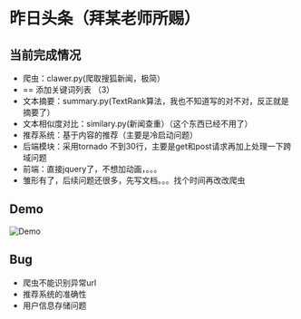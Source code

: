 # 昨日头条（拜某老师所赐）

## 当前完成情况
* 爬虫：clawer.py(爬取搜狐新闻，极简）
* == 添加关键词列表 （3）
* 文本摘要：summary.py(TextRank算法，我也不知道写的对不对，反正就是摘要了）
* 文本相似度对比：similary.py(新闻查重）（这个东西已经不用了）
* 推荐系统：基于内容的推荐（主要是冷启动问题）
* 后端模块：采用tornado 不到30行，主要是get和post请求再加上处理一下跨域问题
* 前端：直接jquery了，不想加动画，。。。
* 雏形有了，后续问题还很多，先写文档。。。找个时间再改改爬虫

## Demo
![Demo](https://github.com/Godning/talknews/blob/master/demo.png)

## Bug
* 爬虫不能识别异常url 
* 推荐系统的准确性
* 用户信息存储问题